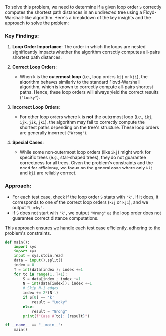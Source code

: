 To solve this problem, we need to determine if a given loop order `S` correctly computes the shortest path distances in an undirected tree using a Floyd-Warshall-like algorithm. Here's a breakdown of the key insights and the approach to solve the problem:

### Key Findings:
1. **Loop Order Importance**: The order in which the loops are nested significantly impacts whether the algorithm correctly computes all-pairs shortest path distances.
  
2. **Correct Loop Orders**:
   - When `k` is the **outermost loop** (i.e., loop orders `kij` or `kji`), the algorithm behaves similarly to the standard Floyd-Warshall algorithm, which is known to correctly compute all-pairs shortest paths. Hence, these loop orders will always yield the correct results (`"Lucky"`).
  
3. **Incorrect Loop Orders**:
   - For other loop orders where `k` is **not** the outermost loop (i.e., `ikj`, `ijk`, `jik`, `jki`), the algorithm may fail to correctly compute the shortest paths depending on the tree's structure. These loop orders are generally incorrect (`"Wrong"`).

4. **Special Cases**:
   - While some non-outermost loop orders (like `ikj`) might work for specific trees (e.g., star-shaped trees), they do not guarantee correctness for all trees. Given the problem's constraints and the need for efficiency, we focus on the general case where only `kij` and `kji` are reliably correct.

### Approach:
- For each test case, check if the loop order `S` starts with `'k'`. If it does, it corresponds to one of the correct loop orders (`kij` or `kji`), and we output `"Lucky"`.
- If `S` does not start with `'k'`, we output `"Wrong"` as the loop order does not guarantee correct distance computations.

This approach ensures we handle each test case efficiently, adhering to the problem's constraints.

```python
def main():
    import sys
    import sys
    input = sys.stdin.read
    data = input().split()
    index = 0
    T = int(data[index]); index +=1
    for tc in range(1, T+1):
        S = data[index]; index +=1
        N = int(data[index]); index +=1
        # Skip N-1 edges
        index += 2*(N-1)
        if S[0] == 'k':
            result = "Lucky"
        else:
            result = "Wrong"
        print(f"Case #{tc}: {result}")

if __name__ == "__main__":
    main()
```